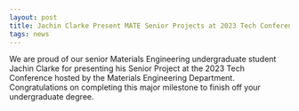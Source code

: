 ```yaml
---
layout: post
title: Jachin Clarke Present MATE Senior Projects at 2023 Tech Conference
tags: news
---
```


We are proud of our senior Materials Engineering undergraduate student Jachin Clarke for presenting his Senior Project at the 2023 Tech Conference hosted by the Materials Engineering Department. Congratulations on completing this major milestone to finish off your undergraduate degree.
